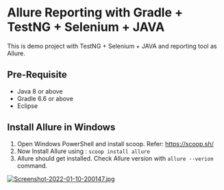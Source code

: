 # Allure Reporting with Gradle + TestNG + Selenium + JAVA
This is demo project with TestNG + Selenium + JAVA and reporting tool as Allure.

## Pre-Requisite
 - Java 8 or above
 - Gradle 6.6 or above
 - Eclipse

## Install Allure in Windows
1. Open Windows PowerShell and install scoop. Refer: https://scoop.sh/ 
2. Now Install Allure using : ```scoop install allure```
3. Allure should get installed. Check Allure version with ```allure --verion``` command.

[![Screenshot-2022-01-10-200147.jpg](https://i.postimg.cc/7YF7VmvZ/Screenshot-2022-01-10-200147.jpg)](https://postimg.cc/XpgpNK7R)
